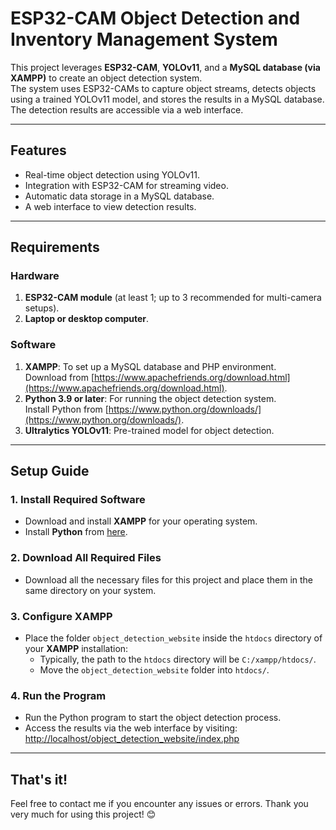 # ESP32-CAM Object Detection and Inventory Management System

This project leverages **ESP32-CAM**, **YOLOv11**, and a **MySQL database (via XAMPP)** to create an object detection system.  
The system uses ESP32-CAMs to capture object streams, detects objects using a trained YOLOv11 model, and stores the results in a MySQL database.  
The detection results are accessible via a web interface.

---

## **Features**
- Real-time object detection using YOLOv11.
- Integration with ESP32-CAM for streaming video.
- Automatic data storage in a MySQL database.
- A web interface to view detection results.

---

## **Requirements**

### **Hardware**
1. **ESP32-CAM module** (at least 1; up to 3 recommended for multi-camera setups).
2. **Laptop or desktop computer**.

### **Software**
1. **XAMPP**: To set up a MySQL database and PHP environment.  
   Download from [https://www.apachefriends.org/download.html](https://www.apachefriends.org/download.html).
2. **Python 3.9 or later**: For running the object detection system.  
   Install Python from [https://www.python.org/downloads/](https://www.python.org/downloads/).
3. **Ultralytics YOLOv11**: Pre-trained model for object detection.

---

## **Setup Guide**

### **1. Install Required Software**
- Download and install **XAMPP** for your operating system.
- Install **Python** from [here](https://www.python.org/downloads/).

### **2. Download All Required Files**
- Download all the necessary files for this project and place them in the same directory on your system.

### **3. Configure XAMPP**
- Place the folder `object_detection_website` inside the `htdocs` directory of your **XAMPP** installation:
  - Typically, the path to the `htdocs` directory will be `C:/xampp/htdocs/`.
  - Move the `object_detection_website` folder into `htdocs/`.

### **4. Run the Program**
- Run the Python program to start the object detection process.
- Access the results via the web interface by visiting:  
  [http://localhost/object_detection_website/index.php](http://localhost/object_detection_website/index.php)

---

## **That's it!**  
Feel free to contact me if you encounter any issues or errors. Thank you very much for using this project! 😊

